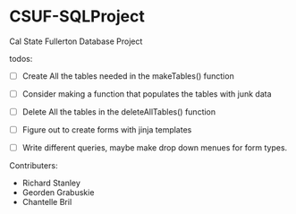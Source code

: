 # CSUF-SQLProject
Cal State Fullerton Database Project

todos:
- [ ] Create All the tables needed in the makeTables() function
- [ ] Consider making a function that populates the tables with junk data
- [ ] Delete All the tables in the deleteAllTables() function
- [ ] Figure out to create forms with jinja templates
- [ ] Write different queries, maybe make drop down menues for form types.


Contributers:
  * Richard Stanley
  * Georden Grabuskie
  * Chantelle Bril